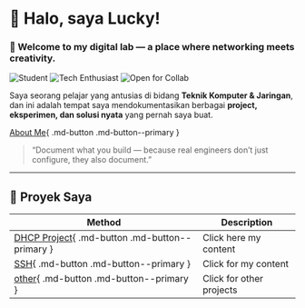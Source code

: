 # 👋 Halo, saya Lucky!

### 🚀 Welcome to my digital lab — a place where networking meets creativity.

![Student](https://img.shields.io/badge/Role-Student-blue?style=flat-square)
![Tech Enthusiast](https://img.shields.io/badge/Passion-Networking-green?style=flat-square)
![Open for Collab](https://img.shields.io/badge/Collaboration-Open-yellow?style=flat-square)

Saya seorang pelajar yang antusias di bidang **Teknik Komputer & Jaringan**, dan ini adalah tempat saya mendokumentasikan berbagai **project, eksperimen, dan solusi nyata** yang pernah saya buat.

[About Me](about-me/aboutme.md){ .md-button .md-button--primary }

> “Document what you build — because real engineers don’t just configure, they also document.”

---

## 💼 Proyek Saya

| Method        | Description                         |
|---------------|-------------------------------------|
| [DHCP Project](dhcp-project/dhcp.md){ .md-button .md-button--primary } | Click here my content |
| [SSH](ssh-project/ssh.md){ .md-button .md-button--primary } | Click for my content |
| [other](projects.md){ .md-button .md-button--primary } | Click for other projects |
